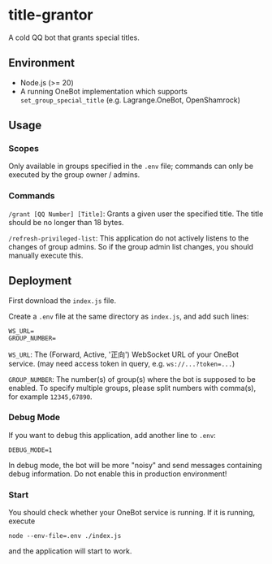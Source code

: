 # title-grantor

A cold QQ bot that grants special titles.

## Environment

- Node.js (>= 20)
- A running OneBot implementation which supports `set_group_special_title` (e.g. Lagrange.OneBot, OpenShamrock)

## Usage

### Scopes

Only available in groups specified in the `.env` file; commands can only be executed by the group owner / admins.

### Commands

`/grant [QQ Number] [Title]`: Grants a given user the specified title. The title should be no longer than 18 bytes.

`/refresh-privileged-list`: This application do not actively listens to the changes of group admins. So if the group admin list changes, you should manually execute this.

## Deployment

First download the `index.js` file.

Create a `.env` file at the same directory as `index.js`, and add such lines:
```properties
WS_URL=
GROUP_NUMBER=
```
`WS_URL`: The (Forward, Active, '正向') WebSocket URL of your OneBot service. (may need access token in query, e.g. `ws://...?token=...`)

`GROUP_NUMBER`: The number(s) of group(s) where the bot is supposed to be enabled. To specify multiple groups, please split numbers with comma(s), for example `12345,67890`.

### Debug Mode

If you want to debug this application, add another line to `.env`:
```properties
DEBUG_MODE=1
```

In debug mode, the bot will be more "noisy" and send messages containing debug information. Do not enable this in production environment!

### Start

You should check whether your OneBot service is running. If it is running, execute
```shell
node --env-file=.env ./index.js
```

and the application will start to work.